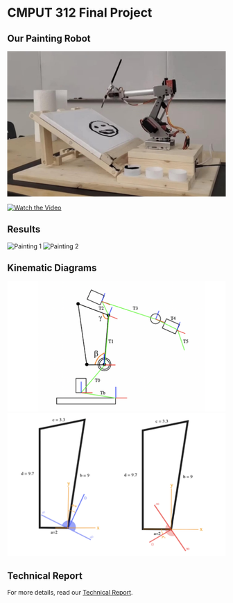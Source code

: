# CMPUT 312 Final Project

## Our Painting Robot

![Painting Robot Image](resources/Robot.png)

[![Watch the Video](path_to_video_thumbnail)](link_to_video_in_drive)

## Results

![Painting 1](resources/Paintin1.png)
![Painting 2](resources/Paintin2.png)

## Kinematic Diagrams
![Kinematic Diagram Image](resources/Linkage.png)
![Kinematic Diagram Image](resources/Parallelogram.png)

## Technical Report

For more details, read our [Technical Report](resources/Report.png).
